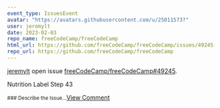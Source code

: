 ```yaml
---
event_type: IssuesEvent
avatar: "https://avatars.githubusercontent.com/u/25011573?"
user: jeremylt
date: 2023-02-03
repo_name: freeCodeCamp/freeCodeCamp
html_url: https://github.com/freeCodeCamp/freeCodeCamp/issues/49245
repo_url: https://github.com/freeCodeCamp/freeCodeCamp
---
```


<a href='https://github.com/jeremylt' target='_blank'>jeremylt</a> open issue <a href='https://github.com/freeCodeCamp/freeCodeCamp/issues/49245' target='_blank'>freeCodeCamp/freeCodeCamp#49245</a>.

<p>Nutrition Label Step 43</p><small>### Describe the Issue...</small><a href='https://github.com/freeCodeCamp/freeCodeCamp/issues/49245' target='_blank'>View Comment</a>